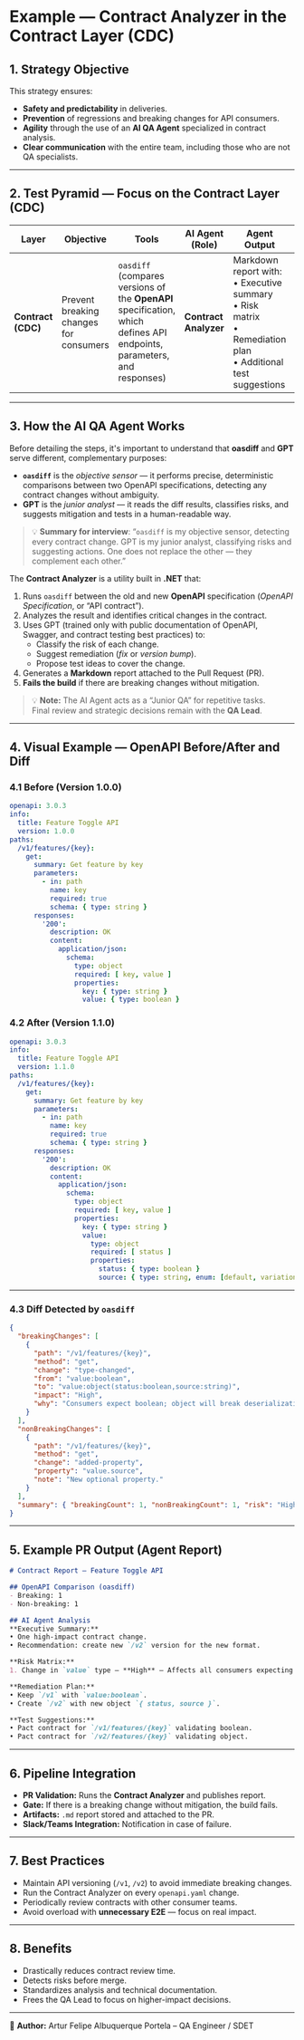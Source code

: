 # Example — Contract Analyzer in the Contract Layer (CDC)

## 1. Strategy Objective
This strategy ensures:

- **Safety and predictability** in deliveries.  
- **Prevention** of regressions and breaking changes for API consumers.  
- **Agility** through the use of an **AI QA Agent** specialized in contract analysis.  
- **Clear communication** with the entire team, including those who are not QA specialists.  

---

## 2. Test Pyramid — Focus on the Contract Layer (CDC)

| Layer           | Objective                                    | Tools                                                                                   | AI Agent (Role)         | Agent Output                                                                                                                                             | Approval Criteria                                      |
| --------------- | -------------------------------------------- | --------------------------------------------------------------------------------------- | ----------------------- | -------------------------------------------------------------------------------------------------------------------------------------------------------- | ------------------------------------------------------ |
| **Contract (CDC)** | Prevent breaking changes for consumers       | `oasdiff` (compares versions of the **OpenAPI** specification, which defines API endpoints, parameters, and responses) | **Contract Analyzer**   | Markdown report with:<br>• Executive summary<br>• Risk matrix<br>• Remediation plan<br>• Additional test suggestions                                    | No breaking changes without a mitigation plan         |

---

## 3. How the AI QA Agent Works

Before detailing the steps, it's important to understand that **oasdiff** and **GPT** serve different, complementary purposes:

- **`oasdiff`** is the *objective sensor* — it performs precise, deterministic comparisons between two OpenAPI specifications, detecting any contract changes without ambiguity.
- **GPT** is the *junior analyst* — it reads the diff results, classifies risks, and suggests mitigation and tests in a human-readable way.

> 💡 **Summary for interview**: “`oasdiff` is my objective sensor, detecting every contract change. GPT is my junior analyst, classifying risks and suggesting actions. One does not replace the other — they complement each other.”


The **Contract Analyzer** is a utility built in **.NET** that:

1. Runs `oasdiff` between the old and new **OpenAPI** specification (*OpenAPI Specification*, or “API contract”).
2. Analyzes the result and identifies critical changes in the contract.
3. Uses GPT (trained only with public documentation of OpenAPI, Swagger, and contract testing best practices) to:
   - Classify the risk of each change.
   - Suggest remediation (*fix* or *version bump*).
   - Propose test ideas to cover the change.
4. Generates a **Markdown** report attached to the Pull Request (PR).
5. **Fails the build** if there are breaking changes without mitigation.

> 💡 **Note:** The AI Agent acts as a “Junior QA” for repetitive tasks.  
> Final review and strategic decisions remain with the **QA Lead**.

---

## 4. Visual Example — OpenAPI Before/After and Diff

### 4.1 Before (Version 1.0.0)
```yaml
openapi: 3.0.3
info:
  title: Feature Toggle API
  version: 1.0.0
paths:
  /v1/features/{key}:
    get:
      summary: Get feature by key
      parameters:
        - in: path
          name: key
          required: true
          schema: { type: string }
      responses:
        '200':
          description: OK
          content:
            application/json:
              schema:
                type: object
                required: [ key, value ]
                properties:
                  key: { type: string }
                  value: { type: boolean }
```

### 4.2 After (Version 1.1.0)
```yaml
openapi: 3.0.3
info:
  title: Feature Toggle API
  version: 1.1.0
paths:
  /v1/features/{key}:
    get:
      summary: Get feature by key
      parameters:
        - in: path
          name: key
          required: true
          schema: { type: string }
      responses:
        '200':
          description: OK
          content:
            application/json:
              schema:
                type: object
                required: [ key, value ]
                properties:
                  key: { type: string }
                  value:
                    type: object
                    required: [ status ]
                    properties:
                      status: { type: boolean }
                      source: { type: string, enum: [default, variation] }
```

---

### 4.3 Diff Detected by `oasdiff`
```json
{
  "breakingChanges": [
    {
      "path": "/v1/features/{key}",
      "method": "get",
      "change": "type-changed",
      "from": "value:boolean",
      "to": "value:object(status:boolean,source:string)",
      "impact": "High",
      "why": "Consumers expect boolean; object will break deserialization."
    }
  ],
  "nonBreakingChanges": [
    {
      "path": "/v1/features/{key}",
      "method": "get",
      "change": "added-property",
      "property": "value.source",
      "note": "New optional property."
    }
  ],
  "summary": { "breakingCount": 1, "nonBreakingCount": 1, "risk": "High" }
}
```

---

## 5. Example PR Output (Agent Report)

```markdown
# Contract Report – Feature Toggle API

## OpenAPI Comparison (oasdiff)
- Breaking: 1
- Non-breaking: 1

## AI Agent Analysis
**Executive Summary:**
• One high-impact contract change.  
• Recommendation: create new `/v2` version for the new format.

**Risk Matrix:**
1. Change in `value` type — **High** — Affects all consumers expecting boolean.

**Remediation Plan:**
• Keep `/v1` with `value:boolean`.  
• Create `/v2` with new object `{ status, source }`.

**Test Suggestions:**
• Pact contract for `/v1/features/{key}` validating boolean.  
• Pact contract for `/v2/features/{key}` validating object.
```

---

## 6. Pipeline Integration

- **PR Validation:** Runs the **Contract Analyzer** and publishes report.  
- **Gate:** If there is a breaking change without mitigation, the build fails.  
- **Artifacts:** `.md` report stored and attached to the PR.  
- **Slack/Teams Integration:** Notification in case of failure.

---

## 7. Best Practices

- Maintain API versioning (`/v1`, `/v2`) to avoid immediate breaking changes.  
- Run the Contract Analyzer on every `openapi.yaml` change.  
- Periodically review contracts with other consumer teams.  
- Avoid overload with **unnecessary E2E** — focus on real impact.

---

## 8. Benefits

- Drastically reduces contract review time.  
- Detects risks before merge.  
- Standardizes analysis and technical documentation.  
- Frees the QA Lead to focus on higher-impact decisions.  

---

📌 **Author:** Artur Felipe Albuquerque Portela – QA Engineer / SDET  
